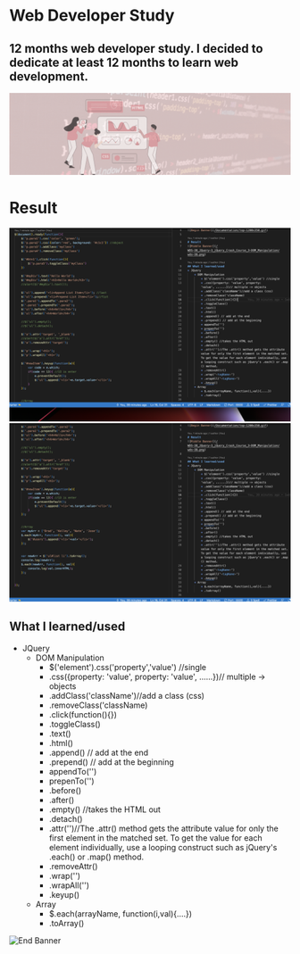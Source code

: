 # Web Developer Study
## 12 months web developer study. I decided to dedicate at least 12 months to learn web development.

![Begin Banner](/Documentation/top-1200x350.gif)
 
# Result
![Middle Banner](/WDS-38_JQuery-3_jQuery_Crash_Course_3-DOM_Manipulation/wds-38.png)
![Middle Banner](/WDS-38_JQuery-3_jQuery_Crash_Course_3-DOM_Manipulation/wds-38-2.png)
   
## What I learned/used
* JQuery
    * DOM Manipulation
        * $('element').css('property','value') //single
        * .css({property: 'value', property: 'value', ......})// multiple -> objects
        * .addClass('className')//add a class (css)
        * .removeClass('className)
        * .click(function(){})
        * .toggleClass()
        * .text()
        * .html()
        * .append() // add at the end
        * .prepend() // add at the beginning
        * appendTo('')
        * prepenTo('')
        * .before()
        * .after()
        * .empty() //takes the HTML out
        * .detach()
        * .attr('')//The .attr() method gets the attribute value for only the first element in the matched set. To get the value for each element individually, use a looping construct such as jQuery's .each() or .map() method.
        * .removeAttr()
        * .wrap('<tagName>')
        * .wrapAll('<tagName>')
        * .keyup()
    * Array
        * $.each(arrayName, function(i,val){....})
        * .toArray()

        

   

![End Banner](/Documentation/botton-1200x350.gif)